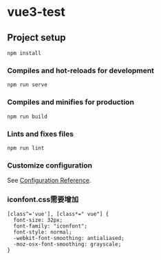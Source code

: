 # vue3-test

## Project setup
```
npm install
```

### Compiles and hot-reloads for development
```
npm run serve
```

### Compiles and minifies for production
```
npm run build
```

### Lints and fixes files
```
npm run lint
```

### Customize configuration
See [Configuration Reference](https://cli.vuejs.org/config/).


### iconfont.css需要增加
```
[class^='vue'], [class*=" vue"] {
  font-size: 32px;
  font-family: "iconfont";
  font-style: normal;
  -webkit-font-smoothing: antialiased;
  -moz-osx-font-smoothing: grayscale;
}
```